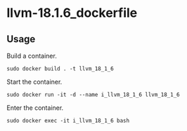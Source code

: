 # llvm-18.1.6_dockerfile

## Usage

Build a container.
```
sudo docker build . -t llvm_18_1_6
```

Start the container.
```
sudo docker run -it -d --name i_llvm_18_1_6 llvm_18_1_6
```

Enter the container.
```
sudo docker exec -it i_llvm_18_1_6 bash
```
